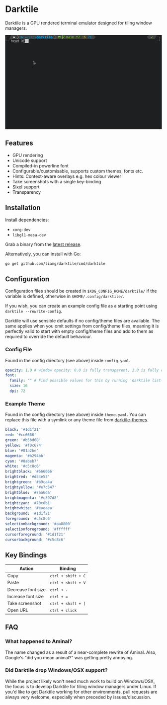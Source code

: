 # Darktile

Darktile is a GPU rendered terminal emulator designed for tiling window managers. 

![Demo](demo.gif)

## Features

- GPU rendering
- Unicode support
- Compiled-in powerline font
- Configurable/customisable, supports custom themes, fonts etc.
- Hints: Context-aware overlays e.g. hex colour viewer
- Take screenshots with a single key-binding
- Sixel support
- Transparency

## Installation

Install dependencies:

- `xorg-dev`
- `libgl1-mesa-dev`

Grab a binary from the [latest release](https://github.com/liamg/darktile/releases/latest).

Alternatively, you can install with Go:

```bash
go get github.com/liamg/darktile/cmd/darktile
```

## Configuration

Configuration files should be created in `$XDG_CONFIG_HOME/darktile/` if the variable is defined, otherwise in `$HOME/.config/darktile/`. 

If you wish, you can create an example config file as a starting point using `darktile --rewrite-config`.

Darktile will use sensible defaults if no config/theme files are available. The same applies when you omit settings from config/theme files, meaning it is perfectly valid to start with empty config/theme files and add to them as required to override the default behaviour.

### Config File

Found in the config directory (see above) inside `config.yaml`.

```yaml
opacity: 1.0 # window opacity: 0.0 is fully transparent, 1.0 is fully opaque
font:
  family: "" # Find possible values for this by running 'darktile list-fonts'
  size: 16
  dpi: 72
```

### Example Theme

Found in the config directory (see above) inside `theme.yaml`. You can replace this file with a symlink or any theme file from [darktile-themes](https://github.com/liamg/darktile-themes).


```yaml
black: '#1d1f21'
red: '#cc6666'
green: '#b5bd68'
yellow: '#f0c674'
blue: '#81a2be'
magenta: '#b294bb'
cyan: '#8abeb7'
white: '#c5c8c6'
brightblack: '#666666'
brightred: '#d54e53'
brightgreen: '#b9ca4a'
brightyellow: '#e7c547'
brightblue: '#7aa6da'
brightmagenta: '#c397d8'
brightcyan: '#70c0b1'
brightwhite: '#eaeaea'
background: '#1d1f21'
foreground: '#c5c8c6'
selectionbackground: '#aa8800'
selectionforeground: '#ffffff'
cursorforeground: '#1d1f21'
cursorbackground: '#c5c8c6'
```

## Key Bindings

| Action                      | Binding |
|-----------------------------|---------|
| Copy               | `ctrl + shift + C`
| Paste              | `ctrl + shift + V`
| Decrease font size | `ctrl + -`
| Increase font size | `ctrl + =`
| Take screenshot    | `ctrl + shift + [`
| Open URL           | `ctrl + click`

## FAQ

### What happened to Aminal?

The name changed as a result of a near-complete rewrite of Aminal. Also, Google's "did you mean animal?" was getting pretty annoying.

### Did Darktile drop Windows/OSX support?

While the project likely won't need much work to build on Windows/OSX, the focus is to develop Darktile for tiling window managers under Linux. If you'd like to get Darktile working for other environments, pull requests are always very welcome, especially when preceded by issues/discussion.
